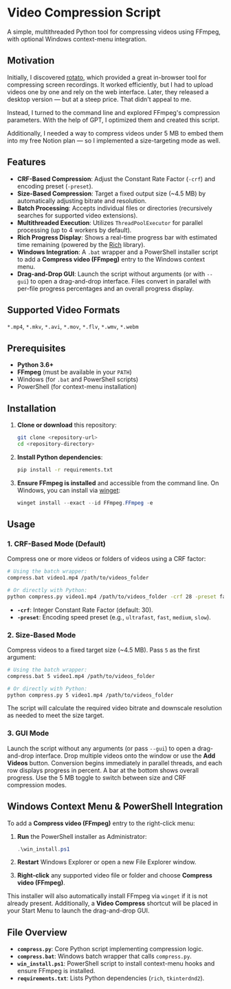 # Video Compression Script

A simple, multithreaded Python tool for compressing videos using FFmpeg, with optional Windows context-menu integration.

## Motivation

Initially, I discovered [rotato](https://tools.rotato.app/compress), which provided a great in-browser tool for compressing screen recordings. It worked efficiently, but I had to upload videos one by one and rely on the web interface. Later, they released a desktop version — but at a steep price. That didn't appeal to me.

Instead, I turned to the command line and explored FFmpeg's compression parameters. With the help of GPT, I optimized them and created this script.

Additionally, I needed a way to compress videos under 5 MB to embed them into my free Notion plan — so I implemented a size-targeting mode as well.

## Features

* **CRF-Based Compression**: Adjust the Constant Rate Factor (`-crf`) and encoding preset (`-preset`).
* **Size-Based Compression**: Target a fixed output size (\~4.5 MB) by automatically adjusting bitrate and resolution.
* **Batch Processing**: Accepts individual files or directories (recursively searches for supported video extensions).
* **Multithreaded Execution**: Utilizes `ThreadPoolExecutor` for parallel processing (up to 4 workers by default).
* **Rich Progress Display**: Shows a real-time progress bar with estimated time remaining (powered by the [Rich](https://github.com/Textualize/rich) library).
* **Windows Integration**: A `.bat` wrapper and a PowerShell installer script to add a **Compress video (FFmpeg)** entry to the Windows context menu.
* **Drag-and-Drop GUI**: Launch the script without arguments (or with `--gui`) to open a drag-and-drop interface. Files convert in parallel with per-file progress percentages and an overall progress display.

## Supported Video Formats

`*.mp4`, `*.mkv`, `*.avi`, `*.mov`, `*.flv`, `*.wmv`, `*.webm`

## Prerequisites

* **Python 3.6+**
* **FFmpeg** (must be available in your `PATH`)
* Windows (for `.bat` and PowerShell scripts)
* PowerShell (for context-menu installation)

## Installation

1. **Clone or download** this repository:

   ```bash
   git clone <repository-url>
   cd <repository-directory>
   ```

2. **Install Python dependencies**:

   ```bash
   pip install -r requirements.txt
   ```

3. **Ensure FFmpeg is installed** and accessible from the command line.
   On Windows, you can install via [winget](https://learn.microsoft.com/windows/package-manager/winget/):

   ```powershell
   winget install --exact --id FFmpeg.FFmpeg -e
   ```

## Usage

### 1. CRF-Based Mode (Default)

Compress one or more videos or folders of videos using a CRF factor:

```bash
# Using the batch wrapper:
compress.bat video1.mp4 /path/to/videos_folder

# Or directly with Python:
python compress.py video1.mp4 /path/to/videos_folder -crf 28 -preset fast
```

* **`-crf`**: Integer Constant Rate Factor (default: 30).
* **`-preset`**: Encoding speed preset (e.g., `ultrafast`, `fast`, `medium`, `slow`).

### 2. Size-Based Mode

Compress videos to a fixed target size (\~4.5 MB). Pass `5` as the first argument:

```bash
# Using the batch wrapper:
compress.bat 5 video1.mp4 /path/to/videos_folder

# Or directly with Python:
python compress.py 5 video1.mp4 /path/to/videos_folder
```

The script will calculate the required video bitrate and downscale resolution as needed to meet the size target.

### 3. GUI Mode

Launch the script without any arguments (or pass `--gui`) to open a drag-and-drop interface. Drop multiple videos onto the window or use the **Add Videos** button. Conversion begins immediately in parallel threads, and each row displays progress in percent. A bar at the bottom shows overall progress. Use the 5 MB toggle to switch between size and CRF compression modes.

## Windows Context Menu & PowerShell Integration

To add a **Compress video (FFmpeg)** entry to the right-click menu:

1. **Run** the PowerShell installer as Administrator:

   ```powershell
   .\win_install.ps1
   ```

2. **Restart** Windows Explorer or open a new File Explorer window.

3. **Right-click** any supported video file or folder and choose **Compress video (FFmpeg)**.

This installer will also automatically install FFmpeg via `winget` if it is not already present. Additionally, a **Video Compress** shortcut will be placed in your Start Menu to launch the drag-and-drop GUI.

## File Overview

* **`compress.py`**: Core Python script implementing compression logic.
* **`compress.bat`**: Windows batch wrapper that calls `compress.py`.
* **`win_install.ps1`**: PowerShell script to install context-menu hooks and ensure FFmpeg is installed.
* **`requirements.txt`**: Lists Python dependencies (`rich`, `tkinterdnd2`).
